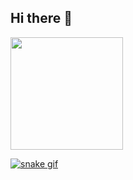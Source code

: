 ## Hi there 👋

<!--
**Hideki515/Hideki515** is a ✨ _special_ ✨ repository because its `README.md` (this file) appears on your GitHub profile.

Here are some ideas to get you started:

- 🔭 I’m currently working on ...
- 🌱 I’m currently learning ...
- 👯 I’m looking to collaborate on ...
- 🤔 I’m looking for help with ...
- 💬 Ask me about ...
- 📫 How to reach me: ...
- 😄 Pronouns: ...
- ⚡ Fun fact: ...
-->

<!-- Códigos para os status -->
<div>
<a href="https://github.com/Hideki515">
<img loading="lazy" height="180em" src="https://github-readme-stats.vercel.app/api/top-langs/?username=Hideki515&layout=compact&langs_count=7&theme=midnight-purple"/>
<!-- <img loading="lazy" height="180em" src="https://github-readme-stats.vercel.app/api?username=Hideki515&show_icons=true&theme=midnight-purple&include_all_commits=true&count_private=true"/> -->
</div>

<!-- Códigos para os snake -->
![snake gif](https://github.com/artur-debv/Hideki515/blob/output/github-contribution-grid-snake.svg)
